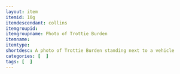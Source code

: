 ```yaml
---
layout: item
itemid: 10g
itemdescendant: collins
itemgroupid: 
itemgroupname: Photo of Trottie Burden
itemname: 
itemtype: 
shortdesc: A photo of Trottie Burden standing next to a vehicle
categories: [  ]
tags: [  ]
---
```

